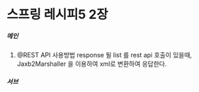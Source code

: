# 스프링 레시피5 2장

##### 메인


1. @REST API 사용방법
response 될 list 를 rest api 호출이 있을때, 
Jaxb2Marshaller 을 이용하여 xml로 변환하여 응답한다.

##### 서브
